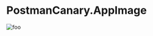 # PostmanCanary.AppImage

![foo](https://github.com/nx-appbuild-hub/PostmanCanary.AppImage//actions/workflows/makefile.yml/badge.svg)

